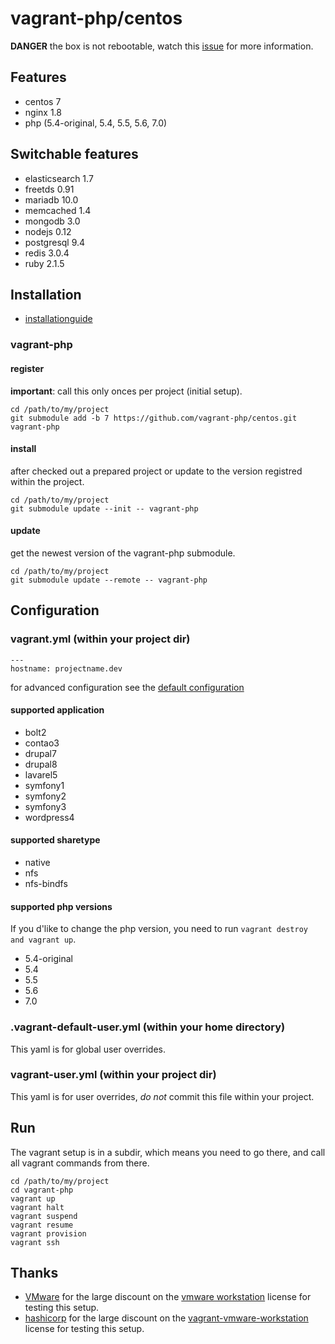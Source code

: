 # vagrant-php/centos

**DANGER** the box is not rebootable, watch this [issue][7] for more information.

## Features

 * centos 7
 * nginx 1.8
 * php (5.4-original, 5.4, 5.5, 5.6, 7.0)

## Switchable features

 * elasticsearch 1.7
 * freetds 0.91
 * mariadb 10.0
 * memcached 1.4
 * mongodb 3.0
 * nodejs 0.12
 * postgresql 9.4
 * redis 3.0.4
 * ruby 2.1.5

## Installation

 * [installationguide][1]

### vagrant-php

#### register

**important**: call this only onces per project (initial setup).

```{.sh}
cd /path/to/my/project
git submodule add -b 7 https://github.com/vagrant-php/centos.git vagrant-php
```

#### install

after checked out a prepared project or update to the version registred within the project.

```{.sh}
cd /path/to/my/project
git submodule update --init -- vagrant-php
```

#### update

get the newest version of the vagrant-php submodule.

```{.sh}
cd /path/to/my/project
git submodule update --remote -- vagrant-php
```

## Configuration

### vagrant.yml (within your project dir)

```{.yml}
---
hostname: projectname.dev
```

for advanced configuration see the [default configuration][2]

#### supported application

 * bolt2
 * contao3
 * drupal7
 * drupal8
 * lavarel5
 * symfony1
 * symfony2
 * symfony3
 * wordpress4

#### supported sharetype

 * native
 * nfs
 * nfs-bindfs

#### supported php versions

If you d'like to change the php version, you need to run `vagrant destroy and vagrant up`.

 * 5.4-original
 * 5.4
 * 5.5
 * 5.6
 * 7.0

### .vagrant-default-user.yml (within your home directory)

This yaml is for global user overrides.

### vagrant-user.yml (within your project dir)

This yaml is for user overrides, *do not* commit this file within your project.

## Run

The vagrant setup is in a subdir, which means you need to go there, and call all vagrant commands from there.

```{.sh}
cd /path/to/my/project
cd vagrant-php
vagrant up
vagrant halt
vagrant suspend
vagrant resume
vagrant provision
vagrant ssh
```

## Thanks

 * [VMware][3] for the large discount on the [vmware workstation][4] license for testing this setup.
 * [hashicorp][5] for the large discount on the [vagrant-vmware-workstation][6] license for testing this setup.

[1]: https://github.com/vagrant-php/doc
[2]: vagrant-default.yml
[3]: https://www.vmware.com
[4]: https://www.vmware.com/products/workstation/features.html
[5]: https://hashicorp.com
[6]: https://www.vagrantup.com/vmware#buy-now

[7]: https://github.com/boxcutter/centos/issues/30
